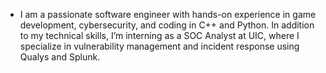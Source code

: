 
- I am a passionate software engineer with hands-on experience in game development, cybersecurity, and coding in C++ and Python. In addition to my technical skills, I’m interning as a SOC Analyst at UIC, where I specialize in vulnerability management and incident response using Qualys and Splunk.
